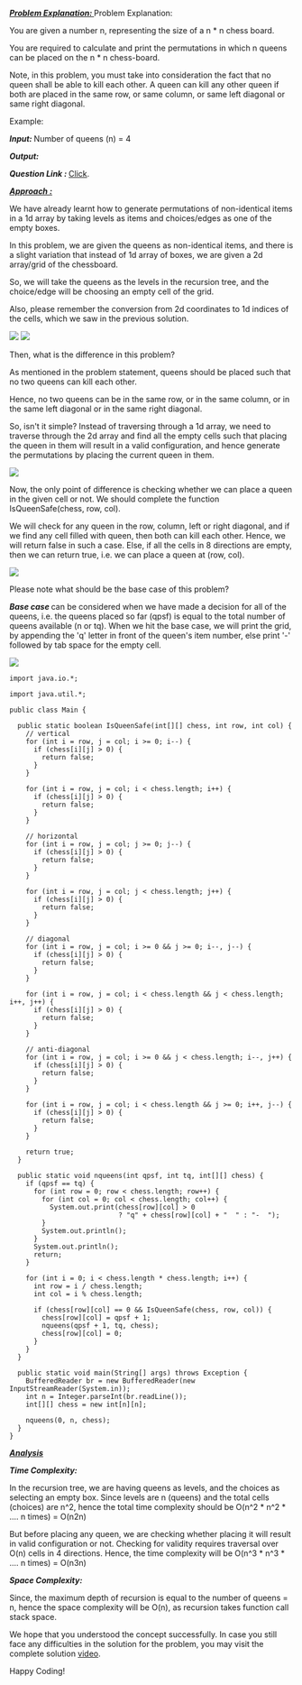 <i style="text-decoration:underline"><b>Problem Explanation: </b></i>Problem Explanation:

You are given a number n, representing the size of a n * n chess board.

You are required to calculate and print the permutations in which n queens can be placed on the n * n chess-board.

Note, in this problem, you must take into consideration the fact that no queen shall be able to kill each other.
A queen can kill any other queen if both are placed in the same row, or same column, or same left diagonal or same right diagonal.

Example:

<i><b>Input: </b></i>Number of queens (n) = 4

<i><b>Output: </b></i>

<i><b>Question Link : </b></i>[Click](https://www.pepcoding.com/resources/data-structures-and-algorithms-in-java-levelup/recursion-and-backtracking/nqueens-permutations-2das1d-official-queen-chooses/ojquestion).

<i style="text-decoration:underline"><b>Approach : </b></i>

We have already learnt how to generate permutations of non-identical items in a 1d array by taking levels as items and choices/edges as one of the empty boxes.

In this problem, we are given the queens as non-identical items, and there is a slight variation that instead of 1d array of boxes, we are given a 2d array/grid of the chessboard.

So, we will take the queens as the levels in the recursion tree, and the choice/edge will be choosing an empty cell of the grid.

Also, please remember the conversion from 2d coordinates to 1d indices of the cells, which we saw in the previous solution.

<img src="https://pepvids.sgp1.cdn.digitaloceanspaces.com/articles/nqueens_permutations_2d_as_1d_queen_chooses/nqueens_permutations_2d_as_1d_queen_chooses_1.png">

<Img src="https://pepvids.sgp1.cdn.digitaloceanspaces.com/articles/nqueens_permutations_2d_as_1d_queen_chooses/nqueens_permutations_2d_as_1d_queen_chooses_2.png">

Then, what is the difference in this problem?

As mentioned in the problem statement, queens should be placed such that no two queens can kill each other.

Hence, no two queens can be in the same row, or in the same column, or in the same left diagonal or in the same right diagonal.

So, isn't it simple? Instead of traversing through a 1d array, we need to traverse through the 2d array and find all the empty cells such that placing the queen in them will result in a valid configuration, and hence generate the permutations by placing the current queen in them.

<Img src="https://pepvids.sgp1.cdn.digitaloceanspaces.com/articles/nqueens_permutations_2d_as_1d_queen_chooses/nqueens_permutations_2d_as_1d_queen_chooses_3.png">

Now, the only point of difference is checking whether we can place a queen in the given cell or not. We should complete the function IsQueenSafe(chess, row, col).

We will check for any queen in the row, column, left or right diagonal, and if we find any cell filled with queen, then both can kill each other. Hence, we will return false in such a case. Else, if all the cells in 8 directions are empty, then we can return true, i.e. we can place a queen at (row, col).

<Img src="https://pepvids.sgp1.cdn.digitaloceanspaces.com/articles/nqueens_permutations_2d_as_1d_queen_chooses/nqueens_permutations_2d_as_1d_queen_chooses_4.png">

Please note what should be the base case of this problem?

<i><b>Base case </b></i>can be considered when we have made a decision for all of the queens, i.e. the queens placed so far (qpsf) is equal to the total number of queens available (n or tq). When we hit the base case, we will print the grid, by appending the 'q' letter in front of the queen's item number, else print '-' followed by tab space for the empty cell.

<Img src="https://pepvids.sgp1.cdn.digitaloceanspaces.com/articles/nqueens_permutations_2d_as_1d_queen_chooses/nqueens_permutations_2d_as_1d_queen_chooses_5.png">

```
import java.io.*;

import java.util.*;

public class Main {

  public static boolean IsQueenSafe(int[][] chess, int row, int col) {
    // vertical
    for (int i = row, j = col; i >= 0; i--) {
      if (chess[i][j] > 0) {
        return false;
      }
    }

    for (int i = row, j = col; i < chess.length; i++) {
      if (chess[i][j] > 0) {
        return false;
      }
    }

    // horizontal
    for (int i = row, j = col; j >= 0; j--) {
      if (chess[i][j] > 0) {
        return false;
      }
    }

    for (int i = row, j = col; j < chess.length; j++) {
      if (chess[i][j] > 0) {
        return false;
      }
    }

    // diagonal
    for (int i = row, j = col; i >= 0 && j >= 0; i--, j--) {
      if (chess[i][j] > 0) {
        return false;
      }
    }

    for (int i = row, j = col; i < chess.length && j < chess.length; i++, j++) {
      if (chess[i][j] > 0) {
        return false;
      }
    }

    // anti-diagonal
    for (int i = row, j = col; i >= 0 && j < chess.length; i--, j++) {
      if (chess[i][j] > 0) {
        return false;
      }
    }

    for (int i = row, j = col; i < chess.length && j >= 0; i++, j--) {
      if (chess[i][j] > 0) {
        return false;
      }
    }

    return true;
  }

  public static void nqueens(int qpsf, int tq, int[][] chess) {
    if (qpsf == tq) {
      for (int row = 0; row < chess.length; row++) {
        for (int col = 0; col < chess.length; col++) {
          System.out.print(chess[row][col] > 0
                           ? "q" + chess[row][col] + "	" : "-	");
        }
        System.out.println();
      }
      System.out.println();
      return;
    }

    for (int i = 0; i < chess.length * chess.length; i++) {
      int row = i / chess.length;
      int col = i % chess.length;

      if (chess[row][col] == 0 && IsQueenSafe(chess, row, col)) {
        chess[row][col] = qpsf + 1;
        nqueens(qpsf + 1, tq, chess);
        chess[row][col] = 0;
      }
    }
  }

  public static void main(String[] args) throws Exception {
    BufferedReader br = new BufferedReader(new InputStreamReader(System.in));
    int n = Integer.parseInt(br.readLine());
    int[][] chess = new int[n][n];

    nqueens(0, n, chess);
  }
}
```

<i style="text-decoration:underline"><b>Analysis</b></i>

<i><b>Time Complexity: </b></i>

In the recursion tree, we are having queens as levels, and the choices as selecting an empty box. Since levels are n (queens) and the total cells (choices) are n^2, hence the total time complexity should be O(n^2 * n^2 * .... n times) = O(n2n)

But before placing any queen, we are checking whether placing it will result in valid configuration or not. Checking for validity requires traversal over O(n) cells in 4 directions. Hence, the time complexity will be O(n^3 * n^3 * .... n times) = O(n3n)

<i><b>Space Complexity: </b></i>

Since, the maximum depth of recursion is equal to the number of queens = n, hence the space complexity will be O(n), as recursion takes function call stack space.


We hope that you understood the concept successfully. In case you still face any difficulties in the solution for the problem, you may visit the complete solution [video](https://youtu.be/BLy1wjhwHU8).

Happy Coding!
